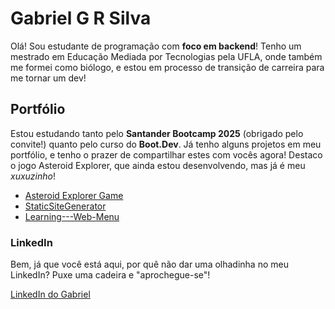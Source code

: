 # Gabriel G R Silva

Olá! Sou estudante de programação com **foco em backend**! Tenho um mestrado em Educação Mediada por Tecnologias pela UFLA, onde também me formei como biólogo, e estou em processo de transição de carreira para me tornar um dev!

## Portfólio

Estou estudando tanto pelo **Santander Bootcamp 2025** (obrigado pelo convite!) quanto pelo curso do **Boot.Dev**. Já tenho alguns projetos em meu portfólio, e tenho o prazer de compartilhar estes com vocês agora! Destaco o jogo Asteroid Explorer, que ainda estou desenvolvendo, mas já é meu *xuxuzinho*!

- [Asteroid Explorer Game](https://github.com/GabrielGRSilva/Asteroid-Explorer-Game)
- [StaticSiteGenerator](https://github.com/GabrielGRSilva/StaticSiteGenerator)
- [Learning---Web-Menu](https://github.com/GabrielGRSilva/Learning---Web-Menu)

### LinkedIn

Bem, já que você está aqui, por quê não dar uma olhadinha no meu LinkedIn? Puxe uma cadeira e "aprochegue-se"!

[LinkedIn do Gabriel](https://www.linkedin.com/in/gabriel-gonçalves-ribeiro-silva-69a1b6172/)

